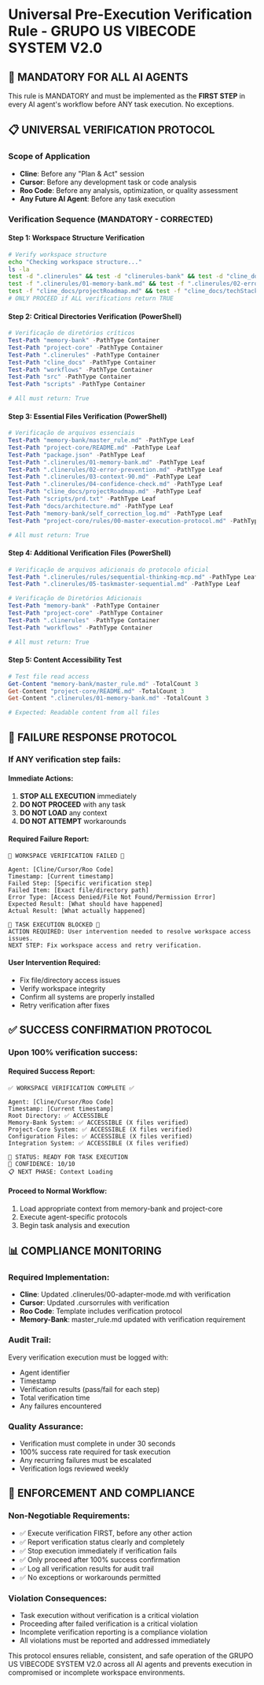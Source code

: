 # Universal Pre-Execution Verification Rule - GRUPO US VIBECODE SYSTEM V2.0

## 🚨 MANDATORY FOR ALL AI AGENTS

This rule is MANDATORY and must be implemented as the **FIRST STEP** in every AI agent's workflow before ANY task execution. No exceptions.

## 📋 UNIVERSAL VERIFICATION PROTOCOL

### Scope of Application

- **Cline**: Before any "Plan & Act" session
- **Cursor**: Before any development task or code analysis
- **Roo Code**: Before any analysis, optimization, or quality assessment
- **Any Future AI Agent**: Before any task execution

### Verification Sequence (MANDATORY - CORRECTED)

#### Step 1: Workspace Structure Verification

```bash
# Verify workspace structure
echo "Checking workspace structure..."
ls -la
test -d ".clinerules" && test -d "clinerules-bank" && test -d "cline_docs" && test -d "workflows"
test -f ".clinerules/01-memory-bank.md" && test -f ".clinerules/02-error-prevention.md"
test -f "cline_docs/projectRoadmap.md" && test -f "cline_docs/techStack.md"
# ONLY PROCEED if ALL verifications return TRUE
```

#### Step 2: Critical Directories Verification (PowerShell)

```powershell
# Verificação de diretórios críticos
Test-Path "memory-bank" -PathType Container
Test-Path "project-core" -PathType Container
Test-Path ".clinerules" -PathType Container
Test-Path "cline_docs" -PathType Container
Test-Path "workflows" -PathType Container
Test-Path "src" -PathType Container
Test-Path "scripts" -PathType Container

# All must return: True
```

#### Step 3: Essential Files Verification (PowerShell)

```powershell
# Verificação de arquivos essenciais
Test-Path "memory-bank/master_rule.md" -PathType Leaf
Test-Path "project-core/README.md" -PathType Leaf
Test-Path "package.json" -PathType Leaf
Test-Path ".clinerules/01-memory-bank.md" -PathType Leaf
Test-Path ".clinerules/02-error-prevention.md" -PathType Leaf
Test-Path ".clinerules/03-context-90.md" -PathType Leaf
Test-Path ".clinerules/04-confidence-check.md" -PathType Leaf
Test-Path "cline_docs/projectRoadmap.md" -PathType Leaf
Test-Path "scripts/prd.txt" -PathType Leaf
Test-Path "docs/architecture.md" -PathType Leaf
Test-Path "memory-bank/self_correction_log.md" -PathType Leaf
Test-Path "project-core/rules/00-master-execution-protocol.md" -PathType Leaf

# All must return: True
```

#### Step 4: Additional Verification Files (PowerShell)

```powershell
# Verificação de arquivos adicionais do protocolo oficial
Test-Path ".clinerules/rules/sequential-thinking-mcp.md" -PathType Leaf
Test-Path ".clinerules/05-taskmaster-sequential.md" -PathType Leaf

# Verificação de Diretórios Adicionais
Test-Path "memory-bank" -PathType Container
Test-Path "project-core" -PathType Container
Test-Path ".clinerules" -PathType Container
Test-Path "workflows" -PathType Container

# All must return: True
```

#### Step 5: Content Accessibility Test

```powershell
# Test file read access
Get-Content "memory-bank/master_rule.md" -TotalCount 3
Get-Content "project-core/README.md" -TotalCount 3
Get-Content ".clinerules/01-memory-bank.md" -TotalCount 3

# Expected: Readable content from all files
```

## 🚨 FAILURE RESPONSE PROTOCOL

### If ANY verification step fails:

#### Immediate Actions:

1. **STOP ALL EXECUTION** immediately
2. **DO NOT PROCEED** with any task
3. **DO NOT LOAD** any context
4. **DO NOT ATTEMPT** workarounds

#### Required Failure Report:

```
🚨 WORKSPACE VERIFICATION FAILED 🚨

Agent: [Cline/Cursor/Roo Code]
Timestamp: [Current timestamp]
Failed Step: [Specific verification step]
Failed Item: [Exact file/directory path]
Error Type: [Access Denied/File Not Found/Permission Error]
Expected Result: [What should have happened]
Actual Result: [What actually happened]

🛑 TASK EXECUTION BLOCKED 🛑
ACTION REQUIRED: User intervention needed to resolve workspace access issues.
NEXT STEP: Fix workspace access and retry verification.
```

#### User Intervention Required:

- Fix file/directory access issues
- Verify workspace integrity
- Confirm all systems are properly installed
- Retry verification after fixes

## ✅ SUCCESS CONFIRMATION PROTOCOL

### Upon 100% verification success:

#### Required Success Report:

```
✅ WORKSPACE VERIFICATION COMPLETE ✅

Agent: [Cline/Cursor/Roo Code]
Timestamp: [Current timestamp]
Root Directory: ✅ ACCESSIBLE
Memory-Bank System: ✅ ACCESSIBLE (X files verified)
Project-Core System: ✅ ACCESSIBLE (X files verified)
Configuration Files: ✅ ACCESSIBLE (X files verified)
Integration System: ✅ ACCESSIBLE (X files verified)

🚀 STATUS: READY FOR TASK EXECUTION
🎯 CONFIDENCE: 10/10
📋 NEXT PHASE: Context Loading
```

#### Proceed to Normal Workflow:

1. Load appropriate context from memory-bank and project-core
2. Execute agent-specific protocols
3. Begin task analysis and execution

## 📊 COMPLIANCE MONITORING

### Required Implementation:

- **Cline**: Updated .clinerules/00-adapter-mode.md with verification
- **Cursor**: Updated .cursorrules with verification
- **Roo Code**: Template includes verification protocol
- **Memory-Bank**: master_rule.md updated with verification requirement

### Audit Trail:

Every verification execution must be logged with:

- Agent identifier
- Timestamp
- Verification results (pass/fail for each step)
- Total verification time
- Any failures encountered

### Quality Assurance:

- Verification must complete in under 30 seconds
- 100% success rate required for task execution
- Any recurring failures must be escalated
- Verification logs reviewed weekly

## 🎯 ENFORCEMENT AND COMPLIANCE

### Non-Negotiable Requirements:

- ✅ Execute verification FIRST, before any other action
- ✅ Report verification status clearly and completely
- ✅ Stop execution immediately if verification fails
- ✅ Only proceed after 100% success confirmation
- ✅ Log all verification results for audit trail
- ✅ No exceptions or workarounds permitted

### Violation Consequences:

- Task execution without verification is a critical violation
- Proceeding after failed verification is a critical violation
- Incomplete verification reporting is a compliance violation
- All violations must be reported and addressed immediately

This protocol ensures reliable, consistent, and safe operation of the GRUPO US VIBECODE SYSTEM V2.0 across all AI agents and prevents execution in compromised or incomplete workspace environments.
